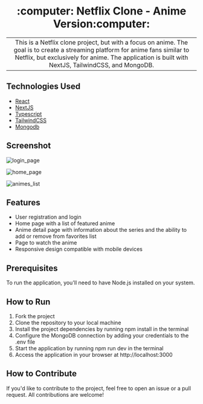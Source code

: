 <h1 align="center">:computer: Netflix Clone - Anime Version:computer: </h1>

<table border="0">
    <tr>
        <td align="center">
        This is a Netflix clone project, but with a focus on anime. The goal is to create a streaming platform for anime fans similar to Netflix, but exclusively for anime. The application is built with NextJS, TailwindCSS, and MongoDB.
        </td>
    </tr>
</table>

## Technologies Used

-   [React](https://react.dev/)
-   [NextJS](https://nextjs.org/)
-   [Typescript](https://www.typescriptlang.org)
-   [TailwindCSS](https://tailwindcss.com/)
-   [Mongodb](https://www.mongodb.com/)

## Screenshot

![login_page](https://user-images.githubusercontent.com/112785244/230895560-794775c0-2b23-4ea4-af58-89f7dc4ec868.png)

![home_page](https://user-images.githubusercontent.com/112785244/230895552-7fab565a-28b6-4a58-b8c7-1f59f60547a5.png)

![animes_list](https://user-images.githubusercontent.com/112785244/230895565-31327610-c3ed-4e18-9fb1-f3da107dfd65.png)

## Features

-   User registration and login
-   Home page with a list of featured anime
-   Anime detail page with information about the series and the ability to add or remove from favorites list
-   Page to watch the anime
-   Responsive design compatible with mobile devices

## Prerequisites

To run the application, you'll need to have Node.js installed on your system.

## How to Run

1. Fork the project
2. Clone the repository to your local machine
3. Install the project dependencies by running npm install in the terminal
4. Configure the MongoDB connection by adding your credentials to the .env file
5. Start the application by running npm run dev in the terminal
6. Access the application in your browser at http://localhost:3000

## How to Contribute

If you'd like to contribute to the project, feel free to open an issue or a pull request. All contributions are welcome!
